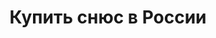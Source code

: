 ---
layout: home
title: Купить снюс в России
h1-title: Купить снюс в России
descr: Купить снюс в России по выгодным ценам.
lead-text: SnusPrim — интернет-магазин жевательного табака в России
small-text: При заказе 10 банок скидка 5%, 20 банок - 7%
---